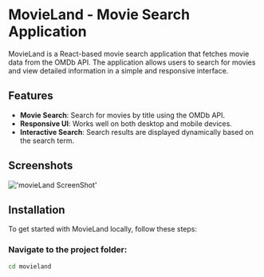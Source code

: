 # MovieLand - Movie Search Application

MovieLand is a React-based movie search application that fetches movie data from the OMDb API. The application allows users to search for movies and view detailed information in a simple and responsive interface.

## Features

- **Movie Search**: Search for movies by title using the OMDb API.
- **Responsive UI**: Works well on both desktop and mobile devices.
- **Interactive Search**: Search results are displayed dynamically based on the search term.

## Screenshots

!['movieLand ScreenShot']('Project_3_MovieLand_app/src/assets/movieLandScreenShot.png')
<!-- Add screenshots if available -->

## Installation

To get started with MovieLand locally, follow these steps:

### Navigate to the project folder:

```bash
cd movieland

